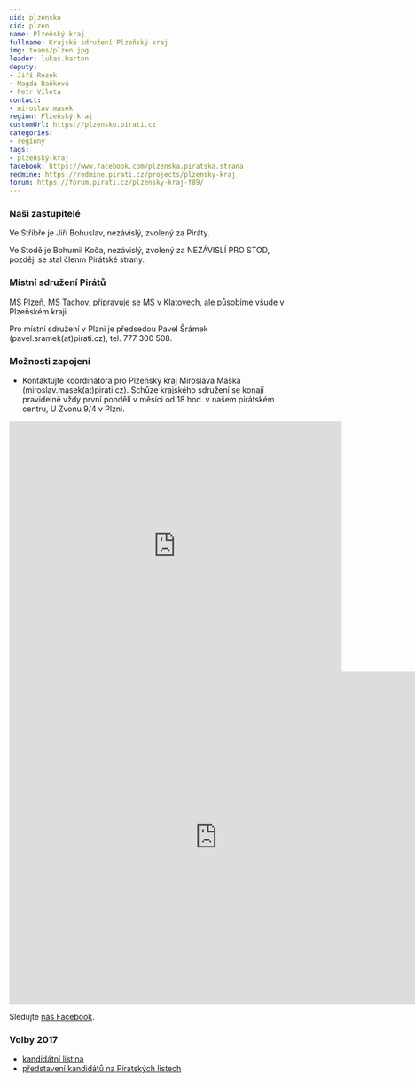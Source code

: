 ```yaml
---
uid: plzensko
cid: plzen
name: Plzeňský kraj
fullname: Krajské sdružení Plzeňský kraj
img: teams/plzen.jpg
leader: lukas.barton
deputy:
- Jiří Rezek
- Magda Daňková
- Petr Vileta
contact:
- miroslav.masek
region: Plzeňský kraj
customUrl: https://plzensko.pirati.cz
categories:
- regiony
tags:
- plzeňský-kraj
facebook: https://www.facebook.com/plzenska.piratska.strana
redmine: https://redmine.pirati.cz/projects/plzensky-kraj
forum: https://forum.pirati.cz/plzensky-kraj-f89/
---
```


### Naši zastupitelé

Ve Stříbře je Jiří Bohuslav, nezávislý, zvolený za Piráty. 

Ve Stodě je Bohumil Koča, nezávislý, zvolený za NEZÁVISLÍ PRO STOD, později se stal členm Pirátské strany.

### Místní sdružení Pirátů

MS Plzeň, MS Tachov, připravuje se MS v Klatovech, ale působíme všude v Plzeňském kraji. 

Pro místní sdružení v Plzni je předsedou Pavel Šrámek (pаvel.srаmеk(at)pirаti.cz), tel. 777 300 508.

### Možnosti zapojení

* Kontaktujte koordinátora pro Plzeňský kraj Miroslava Maška (miroslav.mаsek(at)pirati.cz). Schůze krajského sdružení se konají pravidelně vždy první pondělí v měsíci od 18 hod. v našem pirátském centru, U Zvonu 9/4 v Plzni. 

<iframe src="https://www.google.com/maps/embed?pb=!1m18!1m12!1m3!1d2578.11047268977!2d13.38089939956418!3d49.74636512178518!2m3!1f0!2f0!3f0!3m2!1i1024!2i768!4f13.1!3m3!1m2!1s0x470af1e5ba8ca7b3%3A0xc67c13816b0d800b!2zVSBadm9udSA0LzksIDMwMSAwMCBQbHplxYggMy1Ww71jaG9kbsOtIFDFmWVkbcSbc3TDrQ!5e0!3m2!1scs!2scz!4v1517156285762" width="600" height="450" frameborder="0" style="border:0" allowfullscreen></iframe>

<iframe src="https://calendar.google.com/calendar/embed?src=fstbrgjct7a7cvkidpp08bit48%40group.calendar.google.com&ctz=Europe%2FPrague" style="border: 0" width="750" height="600" frameborder="0" scrolling="no"></iframe>


Sledujte [náš Facebook](https://www.facebook.com/pg/plzenska.piratska.strana/events/).

### Volby 2017

* [kandidátní listina](https://www.pirati.cz/volby/2017/plzensko/)
* [představení kandidátů na Pirátských listech](http://www.piratskelisty.cz/stitek/Plze%C5%88sk%C3%BD%20kraj)
